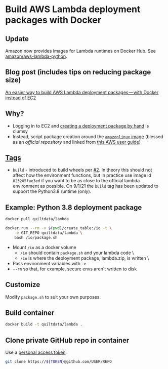 # Build AWS Lambda deployment packages with Docker

## Update
Amazon now provides images for Lambda runtimes on Docker Hub.
See [amazon/aws-lambda-python](https://hub.docker.com/r/amazon/aws-lambda-python).

## Blog post (includes tips on reducing package size)

[An easier way to build AWS Lambda deployment packages — with Docker instead of EC2](https://blog.quiltdata.com/an-easier-way-to-build-lambda-deployment-packages-with-docker-instead-of-ec2-9050cd486ba8)

## Why?

* Logging in to EC2 and 
[creating a deployment package by hand](https://docs.aws.amazon.com/lambda/latest/dg/lambda-python-how-to-create-deployment-package.html) 
is clumsy
* Instead, script package creation around the [`amazonlinux` image](https://hub.docker.com/_/amazonlinux/)
(blessed as an _official repository_ and
linked from [this AWS user guide](https://docs.aws.amazon.com/AmazonECR/latest/userguide/amazon_linux_container_image.html))

## [Tags](https://hub.docker.com/r/quiltdata/lambda/tags)
* `build` - introduced to build wheels per [#2](https://github.com/quiltdata/lambda/pull/2).
In theory this should not affect how the environment functions,
but in practice use image id `823205fae3ed`
if you want to be as close to the official lambda environment as possible.
On 9/1/21 the `build` tag has been updated to support the Python3.8 runtime (only).

## Example: Python 3.8 deployment package

```sh
docker pull quiltdata/lambda

docker run --rm -v $(pwd)/create_table:/io -t \
	-e GIT_REPO quiltdata/lambda \
	bash /io/package.sh
```

* Mount `/io` as a docker volume
	* `/io` should contain `package.sh` and your lambda code \
	* `/io` is where the deployment package, lambda.zip, is written \
* Pass environment variables with `-e`
* `--rm` so that, for example, secure envs aren't written to disk


## Customize
Modify `package.sh` to suit your own purposes.

## Build container

```sh
docker build -t quiltdata/lambda .
```

## Clone private GitHub repo in container
Use a [personal access token](https://github.com/settings/tokens):

```sh
git clone https://${TOKEN}@github.com/USER/REPO
```
